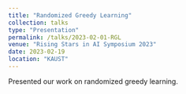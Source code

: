 ```yaml
---
title: "Randomized Greedy Learning"
collection: talks
type: "Presentation"
permalink: /talks/2023-02-01-RGL
venue: "Rising Stars in AI Symposium 2023"
date: 2023-02-19
location: "KAUST"
---
```


Presented our work on randomized greedy learning.
